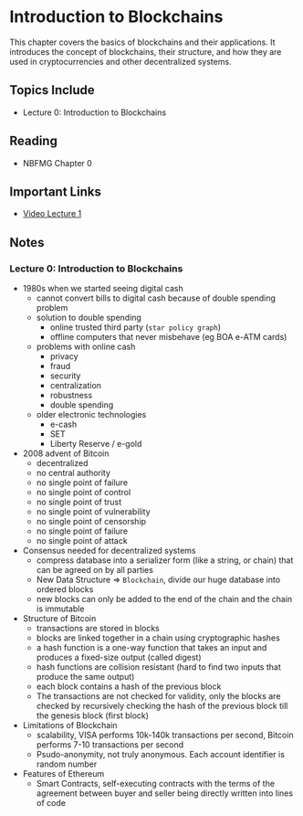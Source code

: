 # Introduction to Blockchains

This chapter covers the basics of blockchains and their applications. It introduces the concept of blockchains, their structure, and how they are used in cryptocurrencies and other decentralized systems.

## Topics Include

- Lecture 0: Introduction to Blockchains

## Reading

- NBFMG Chapter 0

## Important Links

- [Video Lecture 1](https://wse.zoom.us/rec/share/EyHyN_S_Zs22WupwkbDdckOonVQ1gstyu_yOZ9a0wbJq5e1_6byHQc5oN_wecPc.x7ANzUK8a0oRqtTX?startTime=1724689056000)

## Notes

### Lecture 0: Introduction to Blockchains

- 1980s when we started seeing digital cash
  - cannot convert bills to digital cash because of double spending problem
  - solution to double spending
    - online trusted third party (`star policy graph`)
    - offline computers that never misbehave (eg BOA e-ATM cards)
  - problems with online cash
    - privacy
    - fraud
    - security
    - centralization
    - robustness
    - double spending
  - older electronic technologies
    - e-cash
    - SET
    - Liberty Reserve / e-gold
- 2008 advent of Bitcoin
  - decentralized
  - no central authority
  - no single point of failure
  - no single point of control
  - no single point of trust
  - no single point of vulnerability
  - no single point of censorship
  - no single point of failure
  - no single point of attack
- Consensus needed for decentralized systems
  - compress database into a serializer form (like a string, or chain) that can be agreed on by all parties
  - New Data Structure => `Blockchain`, divide our huge database into ordered blocks
  - new blocks can only be added to the end of the chain and the chain is immutable
- Structure of Bitcoin
  - transactions are stored in blocks
  - blocks are linked together in a chain using cryptographic hashes
  - a hash function is a one-way function that takes an input and produces a fixed-size output (called digest)
  - hash functions are collision resistant (hard to find two inputs that produce the same output)
  - each block contains a hash of the previous block
  - The transactions are not checked for validity, only the blocks are checked by recursively checking the hash of the previous block till the genesis block (first block)
- Limitations of Blockchain
  - scalability, VISA performs 10k-140k transactions per second, Bitcoin performs 7-10 transactions per second
  - Psudo-anonymity, not truly anonymous. Each account identifier is random number
- Features of Ethereum
  - Smart Contracts, self-executing contracts with the terms of the agreement between buyer and seller being directly written into lines of code
